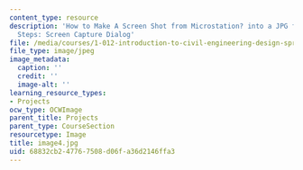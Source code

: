 ```yaml
---
content_type: resource
description: 'How to Make A Screen Shot from Microstation? into a JPG file In 4 Easy
  Steps: Screen Capture Dialog'
file: /media/courses/1-012-introduction-to-civil-engineering-design-spring-2002/68832cb247767508d06fa36d2146ffa3_image4.jpg
file_type: image/jpeg
image_metadata:
  caption: ''
  credit: ''
  image-alt: ''
learning_resource_types:
- Projects
ocw_type: OCWImage
parent_title: Projects
parent_type: CourseSection
resourcetype: Image
title: image4.jpg
uid: 68832cb2-4776-7508-d06f-a36d2146ffa3
---
```

